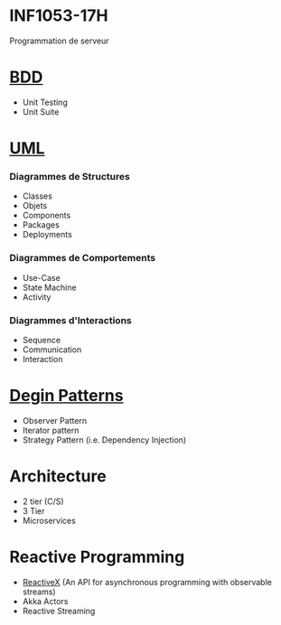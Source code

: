 # INF1053-17H
Programmation de serveur

# [BDD](https://fr.wikipedia.org/wiki/Behavior_driven_development) 
- Unit Testing
- Unit Suite

# [UML](https://fr.wikipedia.org/wiki/UML_(informatique))
### Diagrammes de Structures
- Classes
- Objets
- Components
- Packages
- Deployments

### Diagrammes de Comportements
- Use-Case 
- State Machine
- Activity

### Diagrammes d'Interactions
- Sequence
- Communication
- Interaction

# [Degin Patterns](https://fr.wikipedia.org/wiki/Patron_de_conception)

- Observer Pattern
- Iterator pattern
- Strategy Pattern (i.e. Dependency Injection)


# Architecture

- 2 tier (C/S)
- 3 Tier
- Microservices


# Reactive Programming
- [ReactiveX](http://reactivex.io) (An API for asynchronous programming with observable streams)
- Akka Actors
- Reactive Streaming
